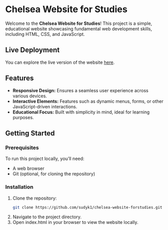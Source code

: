 # Chelsea Website for Studies  

Welcome to the **Chelsea Website for Studies**! This project is a simple, educational website showcasing fundamental web development skills, including HTML, CSS, and JavaScript.  

## Live Deployment  
You can explore the live version of the website [here](https://github.com/sudyk1/chelsea-website-forstudies/deployments).  

## Features  
- **Responsive Design:** Ensures a seamless user experience across various devices.  
- **Interactive Elements:** Features such as dynamic menus, forms, or other JavaScript-driven interactions.  
- **Educational Focus:** Built with simplicity in mind, ideal for learning purposes.  

## Getting Started  

### Prerequisites  
To run this project locally, you’ll need:  
- A web browser  
- Git (optional, for cloning the repository)  

### Installation  

1. Clone the repository:  
   ```bash  
   git clone https://github.com/sudyk1/chelsea-website-forstudies.git
   ```  
2. Navigate to the project directory.
3. Open index.html in your browser to view the website locally.
